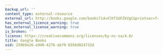 ```yaml
---
backup_url: ''
content_type: external-resource
external_url: http://books.google.com/books?id=XlKT1UFZkVgC&printsec=frontcover
has_external_licence_warning: true
has_external_license_warning: true
is_broken: ''
license: https://creativecommons.org/licenses/by-nc-sa/4.0/
title: Google Books
uid: 250b9a26-e940-427b-ab79-8356d824732d
---
```

